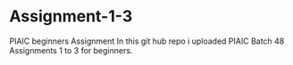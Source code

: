 # Assignment-1-3
PIAIC beginners Assignment
In this git hub repo i uploaded PIAIC Batch 48 Assignments 1 to 3 for beginners.
